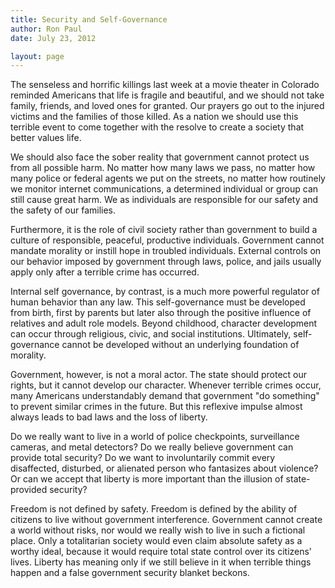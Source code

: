 ```yaml
---
title: Security and Self-Governance
author: Ron Paul
date: July 23, 2012

layout: page
---
```


The senseless and horrific killings last week at a movie theater in
Colorado reminded Americans that life is fragile and beautiful, and we
should not take family, friends, and loved ones for granted.  Our
prayers go out to the injured victims and the families of those killed.
As a nation we should use this terrible event to come together with the
resolve to create a society that better values life. 

We should also face the sober reality that government cannot protect us
from all possible harm.  No matter how many laws we pass, no matter how
many police or federal agents we put on the streets, no matter how
routinely we monitor internet communications, a determined individual or
group can still cause great harm.  We as individuals are responsible for
our safety and the safety of our families.

Furthermore, it is the role of civil society rather than government to
build a culture of responsible, peaceful, productive individuals. 
Government cannot mandate morality or instill hope in troubled
individuals.  External controls on our behavior imposed by government
through laws, police, and jails usually apply only after a terrible
crime has occurred. 

Internal self governance, by contrast, is a much more powerful regulator
of human behavior than any law.  This self-governance must be developed
from birth, first by parents but later also through the positive
influence of relatives and adult role models. Beyond childhood,
character development can occur through religious, civic, and social
institutions.  Ultimately, self-governance cannot be developed without
an underlying foundation of morality.

Government, however, is not a moral actor.  The state should protect our
rights, but it cannot develop our character.  Whenever terrible crimes
occur, many Americans understandably demand that government "do
something" to prevent similar crimes in the future.  But this reflexive
impulse almost always leads to bad laws and the loss of liberty. 

Do we really want to live in a world of police checkpoints, surveillance
cameras, and metal detectors?  Do we really believe government can
provide total security?  Do we want to involuntarily commit every
disaffected, disturbed, or alienated person who fantasizes about
violence?  Or can we accept that liberty is more important than the
illusion of state-provided security?

Freedom is not defined by safety.  Freedom is defined by the ability of
citizens to live without government interference.  Government cannot
create a world without risks, nor would we really wish to live in such a
fictional place.  Only a totalitarian society would even claim absolute
safety as a worthy ideal, because it would require total state control
over its citizens’ lives.  Liberty has meaning only if we still believe
in it when terrible things happen and a false government security
blanket beckons.
